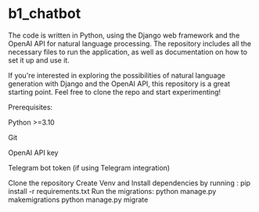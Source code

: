 # b1_chatbot
The code is written in Python, using the Django web framework and the OpenAI API for natural language processing. The repository includes all the necessary files to run the application, as well as documentation on how to set it up and use it.

If you're interested in exploring the possibilities of natural language generation with Django and the OpenAI API, this repository is a great starting point. Feel free to clone the repo and start experimenting!

Prerequisites:

Python >=3.10 


Git 


OpenAI API key 


Telegram bot token (if using Telegram integration)

Clone the repository 
Create Venv and Install dependencies by running : pip install -r requirements.txt 
Run the migrations: 
python manage.py makemigrations 
python manage.py migrate

